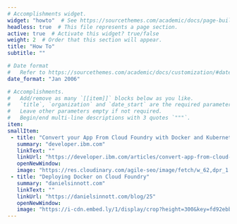 ```yaml
---
# Accomplishments widget.
widget: "howto"  # See https://sourcethemes.com/academic/docs/page-builder/
headless: true  # This file represents a page section.
active: true  # Activate this widget? true/false
weight: 2  # Order that this section will appear.
title: "How To"
subtitle: ""

# Date format
#   Refer to https://sourcethemes.com/academic/docs/customization/#date-format
date_format: "Jan 2006"

# Accomplishments.
#   Add/remove as many `[[item]]` blocks below as you like.
#   `title`, `organization` and `date_start` are the required parameters.
#   Leave other parameters empty if not required.
#   Begin/end multi-line descriptions with 3 quotes `"""`.
item: 
smallItem: 
 - title: "Convert your App From Cloud Foundry with Docker and Kubernetes"
   summary: "developer.ibm.com"
   linkText: ""
   linkUrl: "https://developer.ibm.com/articles/convert-app-from-cloud-foundry-docker-kubernetes/" 
   openNewWindow: 
   image: "https://res.cloudinary.com/agile-seo/image/fetch/w_62,dpr_1.0,d_blank_am8gzx.png/https%3A%2F%2Flogo.clearbit.com%2Fdeveloper.ibm.com%3Fsize%3D250"
 - title: "Deploying Docker on Cloud Foundry"
   summary: "danielsinnott.com"
   linkText: ""
   linkUrl: "https://danielsinnott.com/blog/25" 
   openNewWindow: 
   image: "https://i-cdn.embed.ly/1/display/crop?height=300&key=fd92ebbc52fc43fb98f69e50e7893c13&url=https%3A%2F%2Fdocs.pivotal.io%2Fpivotalcf%2F2-3%2Fconcepts%2Fimages%2Fpower-of-platform.png&width=636"
---
```


